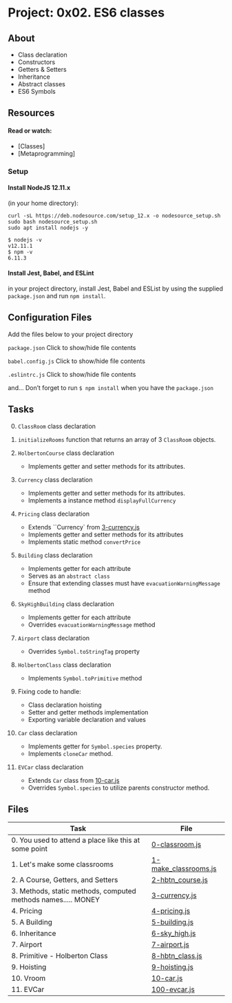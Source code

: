 # Project: 0x02. ES6 classes

## About
- Class declaration
- Constructors
- Getters & Setters
- Inheritance
- Abstract classes
- ES6 Symbols

## Resources

#### Read or watch:

* [Classes]
* [Metaprogramming]

### Setup

#### Install NodeJS 12.11.x

(in your home directory):
```
curl -sL https://deb.nodesource.com/setup_12.x -o nodesource_setup.sh
sudo bash nodesource_setup.sh
sudo apt install nodejs -y
```

```
$ nodejs -v
v12.11.1
$ npm -v
6.11.3
```

#### Install Jest, Babel, and ESLint

in your project directory, install Jest, Babel and ESList by using the supplied `package.json` and run `npm install`.

## Configuration Files

Add the files below to your project directory

`package.json`
Click to show/hide file contents

`babel.config.js`
Click to show/hide file contents

`.eslintrc.js`
Click to show/hide file contents

and…
Don’t forget to run `$ npm install` when you have the `package.json`


## Tasks
0. `ClassRoom` class declaration

1. `initializeRooms` function that returns an array of 3 `ClassRoom` objects.

2. `HolbertonCourse` class declaration
    - Implements getter and setter methods for its attributes.

3. `Currency` class declaration
    - Implements getter and setter methods for its attributes.
    - Implements a instance method `displayFullCurrency`

4. `Pricing` class declaration
    - Extends ``Currency` from [3-currency.js](3-currency.js)
    - Implements getter and setter methods for its attributes
    - Implements static method `convertPrice`

5. `Building` class declaration
    - Implements getter for each attribute
    - Serves as an `abstract class`
    - Ensure that extending classes must have `evacuationWarningMessage` method


6. `SkyHighBuilding` class declaration
    - Implements getter for each attribute
    - Overrides `evacuationWarningMessage` method

7. `Airport` class declaration
    - Overrides `Symbol.toStringTag` property

8. `HolbertonClass` class declaration
    - Implements `Symbol.toPrimitive` method

9. Fixing code to handle:
    - Class declaration hoisting
    - Setter and getter methods implementation
    - Exporting variable declaration and values

10. `Car` class declaration
    - Implements getter for `Symbol.species` property.
    - Implements `cloneCar` method.

11. `EVCar` class declaration
    - Extends `Car` class from [10-car.js](10-car.js)
    - Overrides `Symbol.species` to utilize parents constructor method.

## Files

| Task | File |
| ---- | ---- |
| 0. You used to attend a place like this at some point | [0-classroom.js](./0-classroom.js) |
| 1. Let's make some classrooms | [1-make_classrooms.js](./1-make_classrooms.js) |
| 2. A Course, Getters, and Setters | [2-hbtn_course.js](./2-hbtn_course.js) |
| 3. Methods, static methods, computed methods names..... MONEY | [3-currency.js](./3-currency.js) |
| 4. Pricing | [4-pricing.js](./4-pricing.js) |
| 5. A Building | [5-building.js](./5-building.js) |
| 6. Inheritance | [6-sky_high.js](./6-sky_high.js) |
| 7. Airport | [7-airport.js](./7-airport.js) |
| 8. Primitive - Holberton Class | [8-hbtn_class.js](./8-hbtn_class.js) |
| 9. Hoisting | [9-hoisting.js](./9-hoisting.js) |
| 10. Vroom | [10-car.js](./10-car.js) |
| 11. EVCar | [100-evcar.js](./100-evcar.js) |